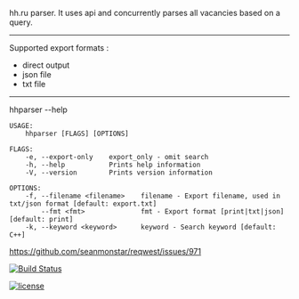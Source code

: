 hh.ru parser. It uses api and concurrently parses all vacancies based on a query.

----------
Supported export formats :
* direct output
* json file
* txt file
----------

hhparser --help
```
USAGE:
    hhparser [FLAGS] [OPTIONS]

FLAGS:
    -e, --export-only    export_only - omit search
    -h, --help           Prints help information
    -V, --version        Prints version information

OPTIONS:
    -f, --filename <filename>    filename - Export filename, used in txt/json format [default: export.txt]
        --fmt <fmt>              fmt - Export format [print|txt|json] [default: print]
    -k, --keyword <keyword>      keyword - Search keyword [default: C++]

```



https://github.com/seanmonstar/reqwest/issues/971

[![Build Status](https://travis-ci.org/ThatEmbeddedGuy/hhparser.svg?branch=master)](https://travis-ci.org/ThatEmbeddedGuy/hhparser)


[![license](https://img.shields.io/github/license/DAVFoundation/captain-n3m0.svg?style=flat-square)](https://github.com/DAVFoundation/captain-n3m0/blob/master/LICENSE)
